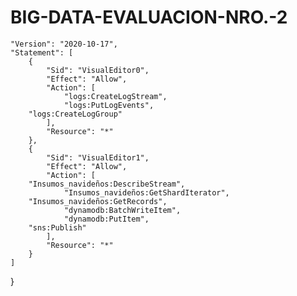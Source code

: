 # BIG-DATA-EVALUACION-NRO.-2
    "Version": "2020-10-17",
    "Statement": [
        {
            "Sid": "VisualEditor0",
            "Effect": "Allow",
            "Action": [
                "logs:CreateLogStream",
                "logs:PutLogEvents",
		"logs:CreateLogGroup"
            ],
            "Resource": "*"
        },
        {
            "Sid": "VisualEditor1",
            "Effect": "Allow",
            "Action": [
		"Insumos_navideños:DescribeStream",
                "Insumos_navideños:GetShardIterator",
		"Insumos_navideños:GetRecords",
                "dynamodb:BatchWriteItem",
                "dynamodb:PutItem",
		"sns:Publish"
            ],
            "Resource": "*"
        }
    ]
}
